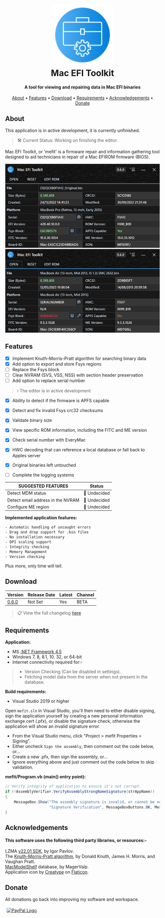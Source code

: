 <h1 align="center">
<img width="200" src="files/images/img128px.png" alt="SMCFT Logo">
<br>
Mac EFI Toolkit
</h1>

<h4 align="center">A tool for viewing and repairing data in Mac EFI binaries</h4>
<p align="center">
  <a href="#about">About</a> •
  <a href="#features">Features</a> •
  <a href="#download">Download</a> •
  <a href="#requirements">Requirements</a> •
  <a href="#acknowledgements">Acknowledgements</a> •
  <a href="#donate">Donate</a>
</p>

## About

This application is in active development, it is currently unfinished.
>🛠 Current Status: Working on finishing the editor.

Mac EFI Toolkit, or 'mefit' is a firmware repair and information gathering tool designed to aid technicians in repair of a Mac EFIROM firmware (BIOS).

<img width="550" src="files/images/met.png" alt="MET">
<img width="550" src="files/images/met_alt.png" alt="MET_ALT">

## Features

- [x] Implement Knuth–Morris–Pratt algorithm for searching binary data
- [x] Add option to export and store Fsys regions
- [ ] Replace the Fsys block
- [ ] Clear NVRAM (SVS, VSS, NSS) with section header preservation
- [ ] Add option to replace serial number
> ℹ️ The editor is in active development
- [x] Ability to detect if the firmware is APFS capable
- [x] Detect and fix invalid Fsys crc32 checksums
- [x] Validate binary size
- [x] View specific ROM information, including the FITC and ME version
- [x] Check serial number with EveryMac
- [x] HWC decoding that can reference a local database or fall back to Apples server
- [x] Original binaries left untouched
- [ ] Complete the logging systems

 

| SUGGESTED FEATURES                   | Status      |
|--------------------------------------|-------------|
| Detect MDM status                    |🔴 Undecided |
| Detect email address in the NVRAM    |🔴 Undecided |
| Configure ME region	               |🔴 Undecided |

**Implemented application features:**
```
- Automatic handling of uncaught errors
- Drag and drop support for .bin files
- No installation necessary
- DPI scaling support
- Integrity checking
- Memory Management
- Version checking
```

Plus more, only time will tell.

## Download

| Version| Release Date| Latest | Channel |
|--------|-------------|--------|---------|
|[0.6.0](https://github.com/MuertoGB/MacEfiToolkit/releases/latest)| Not Set | Yes | BETA |

> 📋 View the full changelog [here](CHANGELOG.md)

## Requirements

**Application:**
- MS [.NET Framework 4.5](https://www.microsoft.com/en-GB/download/details.aspx?id=30653)
- Windows 7, 8, 8.1, 10. 32, or 64-bit
- Internet connectivity required for:-
> - Version Checking (Can be disabled in settings).
> - Fetching model data from the server when not present in the database.

**Build requirements:**
- Visual Studio 2019 or higher

Open `mefit.sln` in Visual Studio, you'll then need to either disable signing, sign the application yourself by creating a new personal information exchange cert (.pfx), or disable the signature check, otherwise the application will show an invalid signature error.

- From the Visual Studio menu, click "Project > mefit Properties > Signing".
- Either uncheck `Sign the assembly`, then comment out the code below, or...
- Create a new .pfx, then sign the assembly, or...
- Ignore everything above and just comment out the code below to skip validation.

**mefit/Program.vb (main() entry point):**
```cs
// Verify integrity of application to ensure it's not corrupt.
if (!AssemblyVerifier.VerifyAssemblyStrongNameSignature(strAppName))
{
	MessageBox.Show("The assembly signature is invalid, or cannot be verified!\r\nYou should discard of, and reacquire the file.",
                    "Signature Verification", MessageBoxButtons.OK, MessageBoxIcon.Error);
}
```

## Acknowledgements

#### This software uses the following third party libraries, or resources:-

LZMA [v22.01 SDK](https://www.7-zip.org/sdk.html), by Igor Pavlov.\
The [Knuth-Morris-Pratt algorithm](https://en.wikipedia.org/wiki/Knuth%E2%80%93Morris%E2%80%93Pratt_algorithm), by Donald Knuth, James H. Morris, and  Vaughan Pratt.\
[MacModelShelf](https://github.com/MagerValp/MacModelShelf) database, by MagerValp.\
Application icon by [Creatype](https://www.flaticon.com/free-icon/toolkit_6457096?term=toolkit&page=1&position=38&origin=search&related_id=6457096) on [Flaticon](https://www.flaticon.com).

## Donate

All donations go back into improving my software and workspace.

<a href="https://www.paypal.com/donate/?hosted_button_id=Z88F3UEZB47SQ"><img width="160" src="https://www.paypalobjects.com/webstatic/mktg/Logo/pp-logo-200px.png" alt="PayPal Logo" vspace="5" hspace="5"></a>
